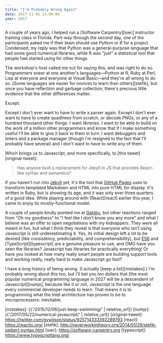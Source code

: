 ```yaml
---
title: "I'm Probably Wrong Again"
date: 2017-11-01 13:00:00
year: 2017
---
```


A couple of years ago,
I helped run a [Software Carpentry][swc] instructor training class in Florida.
Part-way through the second day,
one of the participants asked me if their team should use Python or R for a project.
Condensed,
my reply was that Python was a general-purpose language that had some good numerical libraries,
while R was "just" a statistical tool that people had started using for other things.

The workshop's host called me out for saying this,
and was right to do so.
Programmers sneer at one another's languages—Python at R,
Ruby at Perl,
Lisp at everyone and everyone at Visual Basic—and they're all wrong to do so.
[Some languages are easier for novices to learn than others][stefik],
but once you have reflection and garbage collection,
there's precious little evidence that the other differences matter.

Except.

Except I don't ever want to have to write a parser again.
Except I don't ever want to have to create quadtrees from scratch,
or decode PNGs,
or any of a hundred thousand other things.
I want *libraries*.
I want to be able to build on the work of a million other programmers
and know that if I make something useful I'll be able to give it back to them in turn.
I want debuggers and linters and a package manager
(though I'm resigned to the fact that I'll probably have several)
and I don't want to have to write any of them.

Which brings us to Javascript,
and more specifically, to [this tweet][original-tweet]:

> Has anyone built a replacement for Jekyll in JS that provides React-like syntax and semantics?

If you haven't run into [Jekyll][jekyll] yet,
it's the tool that [GitHub Pages][ghp] uses to transform templated Markdown and HTML
into pure HTML for display.
It's written in Ruby,
but is showing its age,
and it was only ever three quarters of a good idea.
While playing around with [React][react] earlier this year,
I came to enjoy its mostly-functional model.

A couple of people kindly pointed me at [Gatsby][gatsby],
but other reactions
ranged from "Oh my goodness" to "I feel like I don't know you any more"
and what I believe was an offer to open negotiations with my kidnappers.
They were all meant in fun,
but what I think they reveal is that everyone who isn't using Javascript is still underestimating it.
Yes,
its initial design left a lot to be desired
(like consistency, predictability, and comprehensibility),
but [ES6][es6] and [TypeScript][typescript] are a genuine pleasure to use,
and OMG have you seen the libraries?
Javascript has libraries for practically everything!
Or have you looked at how many really smart people are building support tools
and working really, really hard to make Javascript go fast?

I have a long history of being wrong.
(I actually [keep a list][mistakes].)
I'm probably wrong about this too,
but I'll bet you ten dollars that
[the most popular numerical programming language in 2027 will be a descendent of Javascript][numjs],
because like it or not,
Javascript is the one language every commercial developer needs to learn.
That means it is to programming what the Intel architecture has proven to be to microprocessors:
inevitable.

[es6]: http://es6-features.org/
[gatsby]: https://www.gatsbyjs.org/
[ghp]: https://pages.github.com/
[jekyll]: https://jekyllrb.com/
[mistakes]: {{'/2015/12/06/just-keep-swimming/' | relative_url}}
[numjs]: {{'/2017/05/22/numerical-javascript/' | relative_url}}
[original-tweet]: https://twitter.com/gvwilson/status/925714333392289793
[react]: https://reactjs.org/
[stefik]: http://neverworkintheory.org/2014/01/29/stefik-siebert-syntax.html
[swc]: https://software-carpentry.org
[typescript]: https://www.typescriptlang.org/
